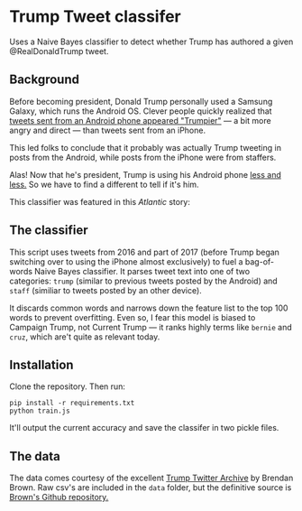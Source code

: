 # Trump Tweet classifer
Uses a Naive Bayes classifier to detect whether Trump has authored a given @RealDonaldTrump tweet.

## Background
Before becoming president, Donald Trump personally used a Samsung Galaxy, which runs the Android OS. Clever people quickly realized that [tweets sent from an Android phone appeared "Trumpier"](http://varianceexplained.org/r/trump-tweets/) — a bit more angry and direct — than tweets sent from an iPhone.

This led folks to conclude that it probably was actually Trump tweeting in posts from the Android, while posts from the iPhone were from staffers.

Alas! Now that he's president, Trump is using his Android phone [less and less.](https://www.theatlantic.com/technology/archive/2017/03/trump-android-tweets/520869/) So we have to find a different to tell if it's him.

This classifier was featured in this _Atlantic_ story: 

## The classifier
This script uses tweets from 2016 and part of 2017 (before Trump began switching over to using the iPhone almost exclusively) to fuel a bag-of-words Naive Bayes classifier. It parses tweet text into one of two categories: `trump` (similar to previous tweets posted by the Android) and `staff` (similiar to tweets posted by an other device).

It discards common words and narrows down the feature list to the top 100 words to prevent overfitting. Even so, I fear this model is biased to Campaign Trump, not Current Trump — it ranks highly terms like `bernie` and `cruz`, which are't quite as relevant today.

## Installation
Clone the repository. Then run: 

```
pip install -r requirements.txt
python train.js
```

It'll output the current accuracy and save the classifer in two pickle files.

## The data
The data comes courtesy of the excellent [Trump Twitter Archive](http://www.trumptwitterarchive.com/) by Brendan Brown. Raw csv's are included in the `data` folder, but the definitive source is [Brown's Github repository.](https://github.com/bpb27/trump_tweet_data_archive)


